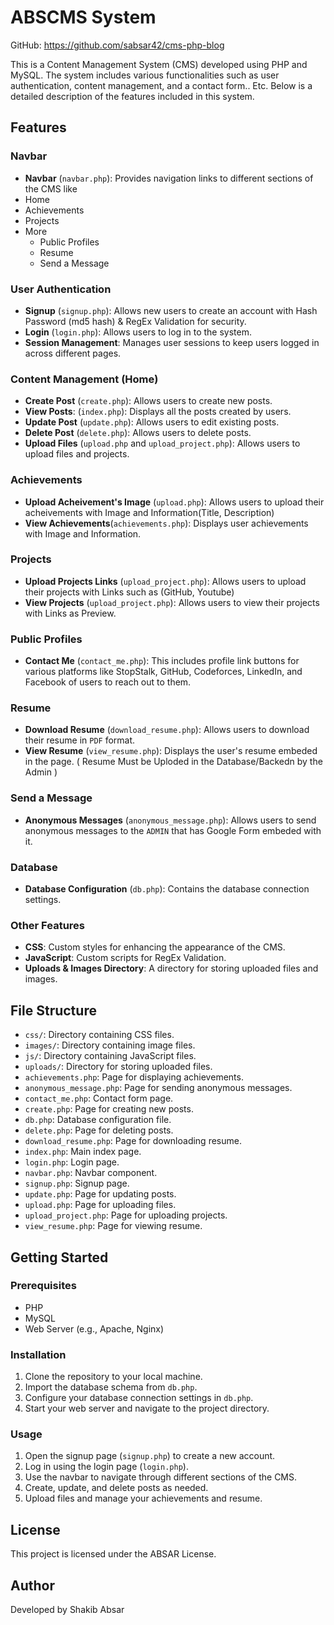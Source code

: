 # ABSCMS System

GitHub: https://github.com/sabsar42/cms-php-blog

This is a Content Management System (CMS) developed using PHP and MySQL. The system includes various functionalities such as user authentication, content management, and a contact form.. Etc. Below is a detailed description of the features included in this system.

## Features

### Navbar

- **Navbar** (`navbar.php`): Provides navigation links to different sections of the CMS like
- Home
- Achievements
- Projects
- More
  - Public Profiles
  - Resume
  - Send a Message

### User Authentication

- **Signup** (`signup.php`): Allows new users to create an account with Hash Password (md5 hash) & RegEx Validation for security.
- **Login** (`login.php`): Allows users to log in to the system.
- **Session Management**: Manages user sessions to keep users logged in across different pages.

### Content Management (Home)

- **Create Post** (`create.php`): Allows users to create new posts.
- **View Posts**: (`index.php`): Displays all the posts created by users.
- **Update Post** (`update.php`): Allows users to edit existing posts.
- **Delete Post** (`delete.php`): Allows users to delete posts.
- **Upload Files** (`upload.php` and `upload_project.php`): Allows users to upload files and projects.

### Achievements

- **Upload Acheivement's Image** (`upload.php`): Allows users to upload their acheivements with Image and Information(Title, Description)
- **View Achievements**(`achievements.php`): Displays user achievements with Image and Information.

### Projects

- **Upload Projects Links** (`upload_project.php`): Allows users to upload their projects with Links such as (GitHub, Youtube)
- **View Projects** (`upload_project.php`): Allows users to view their projects with Links as Preview.

### Public Profiles

- **Contact Me** (`contact_me.php`): This includes profile link buttons for various platforms like StopStalk, GitHub, Codeforces, LinkedIn, and Facebook of users to reach out to them.

### Resume

- **Download Resume** (`download_resume.php`): Allows users to download their resume in `PDF` format.
- **View Resume** (`view_resume.php`): Displays the user's resume embeded in the page. ( Resume Must be Uploded in the Database/Backedn by the Admin )

### Send a Message

- **Anonymous Messages** (`anonymous_message.php`): Allows users to send anonymous messages to the `ADMIN` that has Google Form embeded with it.

### Database

- **Database Configuration** (`db.php`): Contains the database connection settings.

### Other Features

- **CSS**: Custom styles for enhancing the appearance of the CMS.
- **JavaScript**: Custom scripts for RegEx Validation.
- **Uploads & Images Directory**: A directory for storing uploaded files and images.

## File Structure

- `css/`: Directory containing CSS files.
- `images/`: Directory containing image files.
- `js/`: Directory containing JavaScript files.
- `uploads/`: Directory for storing uploaded files.
- `achievements.php`: Page for displaying achievements.
- `anonymous_message.php`: Page for sending anonymous messages.
- `contact_me.php`: Contact form page.
- `create.php`: Page for creating new posts.
- `db.php`: Database configuration file.
- `delete.php`: Page for deleting posts.
- `download_resume.php`: Page for downloading resume.
- `index.php`: Main index page.
- `login.php`: Login page.
- `navbar.php`: Navbar component.
- `signup.php`: Signup page.
- `update.php`: Page for updating posts.
- `upload.php`: Page for uploading files.
- `upload_project.php`: Page for uploading projects.
- `view_resume.php`: Page for viewing resume.

## Getting Started

### Prerequisites

- PHP
- MySQL
- Web Server (e.g., Apache, Nginx)

### Installation

1. Clone the repository to your local machine.
2. Import the database schema from `db.php`.
3. Configure your database connection settings in `db.php`.
4. Start your web server and navigate to the project directory.

### Usage

1. Open the signup page (`signup.php`) to create a new account.
2. Log in using the login page (`login.php`).
3. Use the navbar to navigate through different sections of the CMS.
4. Create, update, and delete posts as needed.
5. Upload files and manage your achievements and resume.

## License

This project is licensed under the ABSAR License.

## Author

Developed by Shakib Absar
